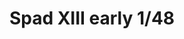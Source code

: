 ---
title: "Spad XIII early  1/48"
price: 2000.00 
desc: "PROFIPACK, Spad XIII early  1/48, razmera: 1/48"
img_path: "/assets/img/8197.jpg"
brand: AMMO
available: true
special_offer: false
new: false
soon: false
cat: "Plasticne-Makete"
subcat: "PM-EDUARD"
subsubcat: ""
---